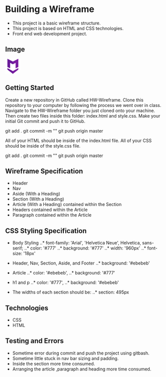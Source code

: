 # Building a Wireframe
   * This project is a basic wireframe structure.
   * This project is based on HTML and CSS technologies.
   * Front end web development project. 

## Image

![alt text](https://github.com/adam-p/markdown-here/raw/master/src/common/images/icon48.png "Building a Wireframe")

## Getting Started

Create a new repository in GitHub called HW-Wireframe.
Clone this repository to your computer by following the process we went over in class.
Navigate to the HW-Wireframe folder you just cloned onto your machine. Then create two files inside this folder: index.html and style.css.
Make your initial Git commit and push it to GitHub.

git add .
git commit -m "<COMMENT>"
git push origin master

All of your HTML should be inside of the index.html file.
All of your CSS should be inside of the style.css file.

git add .
git commit -m "<COMMENT>"
git push origin master

## Wireframe Specification

* Header
* Nav
* Aside (With a Heading)
* Section (With a Heading)
* Article (With a Heading) contained within the Section
* Headers contained within the Article
* Paragraph contained within the Article


## CSS Styling Specification

* Body Styling
..* font-family: 'Arial', 'Helvetica Neue', Helvetica, sans-serif;
..* color: '#777'
..* background: '#777'
..* width: '960px'
..* font-size: '18px'

* Header, Nav, Section, Aside, and Footer
..* background: '#ebebeb'
* Article
..* color: '#ebebeb',
..* background: '#777'

* h1 and p
..* color: '#777',
..* background: '#ebebeb'

* The widths of each section should be:
..* section: 495px

## Technologies
* CSS 
* HTML

## Testing and Errors

* Sometime error during commit and push the project using gitbash.
* Sometime little stuck in nav bar sizing and padding.
* Inside the section more time consumed.
* Arranging the article ,paragraph and heading more time consumed.



